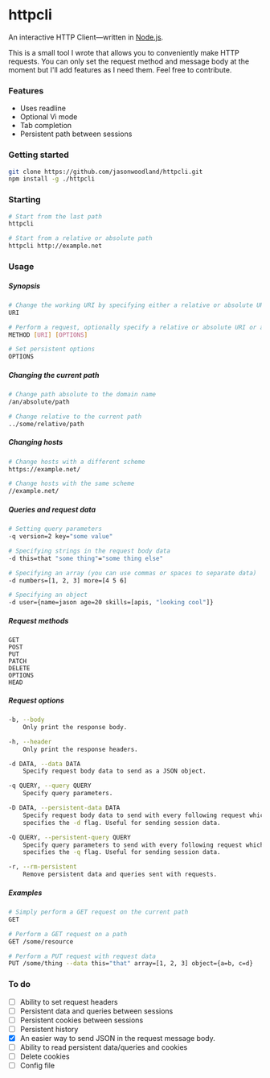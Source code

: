 # httpcli

An interactive HTTP Client&mdash;written in [Node.js](https://nodejs.org/en/).

This is a small tool I wrote that allows you to conveniently make HTTP requests. You can only set the request method and message body at the moment but I'll add features as I need them. Feel free to contribute.

### Features

  - Uses readline
  - Optional Vi mode
  - Tab completion
  - Persistent path between sessions

### Getting started

```bash
git clone https://github.com/jasonwoodland/httpcli.git
npm install -g ./httpcli
```

### Starting

```bash
# Start from the last path
httpcli

# Start from a relative or absolute path
httpcli http://example.net
```

### Usage

##### Synopsis

```bash
# Change the working URI by specifying either a relative or absolute URI
URI

# Perform a request, optionally specify a relative or absolute URI or any options for that request
METHOD [URI] [OPTIONS]

# Set persistent options
OPTIONS
```

##### Changing the current path

```bash
# Change path absolute to the domain name
/an/absolute/path

# Change relative to the current path
../some/relative/path
```

##### Changing hosts

```bash
# Change hosts with a different scheme
https://example.net/

# Change hosts with the same scheme
//example.net/
```

##### Queries and request data

```bash
# Setting query parameters
-q version=2 key="some value"

# Specifying strings in the request body data
-d this=that "some thing"="some thing else"

# Specifying an array (you can use commas or spaces to separate data)
-d numbers=[1, 2, 3] more=[4 5 6]

# Specifying an object 
-d user={name=jason age=20 skills=[apis, "looking cool"]}
```

##### Request methods

```
GET
POST
PUT
PATCH
DELETE
OPTIONS
HEAD
```

##### Request options

```bash
-b, --body
	Only print the response body.

-h, --header
	Only print the response headers.

-d DATA, --data DATA
	Specify request body data to send as a JSON object.

-q QUERY, --query QUERY
	Specify query parameters.

-D DATA, --persistent-data DATA
	Specify request body data to send with every following request which
	specifies the -d flag. Useful for sending session data.

-Q QUERY, --persistent-query QUERY
	Specify query parameters to send with every following request which
	specifies the -q flag. Useful for sending session data.

-r, --rm-persistent
	Remove persistent data and queries sent with requests.
```

##### Examples
```bash
# Simply perform a GET request on the current path
GET

# Perform a GET request on a path
GET /some/resource

# Perform a PUT request with request data
PUT /some/thing --data this="that" array=[1, 2, 3] object={a=b, c=d}
```

### To do

  - [ ] Ability to set request headers
  - [ ] Persistent data and queries between sessions
  - [ ] Persistent cookies between sessions
  - [ ] Persistent history
  - [x] An easier way to send JSON in the request message body.
  - [ ] Ability to read persistent data/queries and cookies
  - [ ] Delete cookies
  - [ ] Config file
